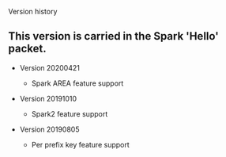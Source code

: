 Version history

This version is carried in the Spark 'Hello' packet.
--------------------------------------------------------------------------------
* Version 20200421
  - Spark AREA feature support

* Version  20191010
  - Spark2 feature support

* Version  20190805
  - Per prefix key feature support
